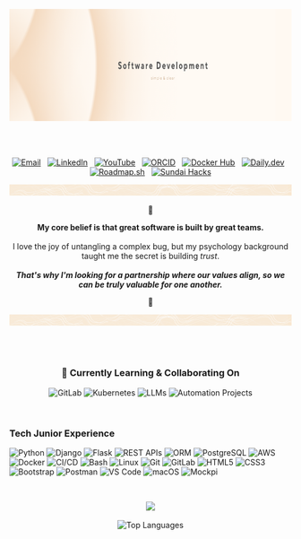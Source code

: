 <!-- 
Branding Colors:
- Background / Light Accent: #fff6e5
- Primary Accent (Social Buttons): #DDA790
- Secondary Accent (Skill Buttons): #EACDAC
- Text & Dark Points: #4A4A4A
-->

<!-- Banner Image -->
<p align="center">
  <a href="https://github.com/Mariana-GG">
    <img src="https://raw.githubusercontent.com/Mariana-GG/Mariana-GG/main/assets/Github%20Banner%20for%20README.png" alt="Aurea Mariana Gallegos Banner" width="1280px" height="200px"/>
  </a>
</p>
<br>
<br>
<!-- Social & Professional Links -->
<p align="center">
    <a href="mailto:aurea.mariana.gg@gmail.com"><img src="https://img.shields.io/badge/Email-fff6e5?style=for-the-badge&logo=gmail&logoColor=4A4A4A" alt="Email"/></a>
     
    <a href="https://www.linkedin.com/in/aurea-mariana-gallegos-gloria-backend-developer"><img src="https://img.shields.io/badge/LinkedIn-fff6e5?style=for-the-badge&logo=linkedin&logoColor=4A4A4A" alt="LinkedIn"/></a>
     
    <a href="https://www.youtube.com/@Aurea-Mariana-GG"><img src="https://img.shields.io/badge/YouTube-fff6e5?style=for-the-badge&logo=youtube&logoColor=4A4A4A" alt="YouTube"/></a>
     
    <a href="https://orcid.org/0009-0000-1609-4468"><img src="https://img.shields.io/badge/ORCID-fff6e5?style=for-the-badge&logo=orcid&logoColor=4A4A4A" alt="ORCID"/></a>
     
    <a href="https://hub.docker.com/repositories/marianagg"><img src="https://img.shields.io/badge/Docker%20Hub-fff6e5?style=for-the-badge&logo=docker&logoColor=4A4A4A" alt="Docker Hub"/></a>
     
    <a href="https://app.daily.dev/marianagg"><img src="https://img.shields.io/badge/daily.dev-fff6e5?style=for-the-badge&logo=dailydotdev&logoColor=4A4A4A" alt="Daily.dev"/></a>
     
    <a href="https://roadmap.sh/u/marianagg"><img src="https://img.shields.io/badge/My%20Roadmap-fff6e5?style=for-the-badge&logo=roadmap.sh&logoColor=4A4A4A" alt="Roadmap.sh"/></a>
     
    <a href="https://www.sundai.club/hacker/44dcec1e-42b7-4b93-9e54-3f2d24aadc5a"><img src="https://img.shields.io/badge/Sundai%20Hacks-fff6e5?style=for-the-badge&logo=sundai.club&logoColor=4A4A4A" alt="Sundai Hacks"/></a>
</p>


<!-- Custom Divider -->
<p align="center">
  <img src="https://raw.githubusercontent.com/Mariana-GG/Mariana-GG/main/assets/block%20devider%20dark%201000px%20x%2040px.png" alt="Custom Divider" />
</p>

<div align="center">
<p align="center">🌸</p>

<strong>My core belief is that great software is built by great teams.</strong>
<br><br>
I love the joy of untangling a complex bug, but my psychology background taught me the secret is building <i>trust</i>. 
<br><br>
<strong><i>That's why I'm looking for a partnership where our values align, so we can be truly valuable for one another.</i></strong>

<p align="center">🌸</p>
</div>

<!-- Custom Divider -->
<p align="center">
  <img src="https://raw.githubusercontent.com/Mariana-GG/Mariana-GG/main/assets/block%20devider%20dark%201000px%20x%2040px.png" alt="Custom Divider" />
</p>
<br>
<br>

<!-- Learning & Collaboration Badges -->
<div align="center">
  <h3>🌱 Currently Learning & Collaborating On</h3>
  <p>
    <img src="https://img.shields.io/badge/GitLab-fff6e5?style=for-the-badge&logo=gitlab&logoColor=4A4A4A" alt="GitLab"/>
    <img src="https://img.shields.io/badge/Kubernetes-fff6e5?style=for-the-badge&logo=kubernetes&logoColor=4A4A4A" alt="Kubernetes"/>
    <img src="https://img.shields.io/badge/LLMs-fff6e5?style=for-the-badge&logoColor=4A4A4A" alt="LLMs"/>
    <img src="https://img.shields.io/badge/Automation-fff6e5?style=for-the-badge&logoColor=4A4A4A" alt="Automation Projects"/>
  </p>
</div>

<!-- Custom Divider 
<p align="center">
  <img src="https://raw.githubusercontent.com/Mariana-GG/Mariana-GG/main/assets/block%20devider%20dark%201000px%20x%2040px.png" alt="Custom Divider" />
</p>-->


<br>

### Tech Junior Experience

<p align="left">
    <img src="https://img.shields.io/badge/Python-fff6e5?style=for-the-badge&logo=python&logoColor=4A4A4A" alt="Python"/> 
    <img src="https://img.shields.io/badge/Django-fff6e5?style=for-the-badge&logo=django&logoColor=4A4A4A" alt="Django"/> 
    <img src="https://img.shields.io/badge/Flask-fff6e5?style=for-the-badge&logo=flask&logoColor=4A4A4A" alt="Flask"/> 
    <img src="https://img.shields.io/badge/REST%20APIs-fff6e5?style=for-the-badge&logoColor=4A4A4A" alt="REST APIs"/> 
    <img src="https://img.shields.io/badge/ORM-fff6e5?style=for-the-badge&logoColor=4A4A4A" alt="ORM"/> 
    <img src="https://img.shields.io/badge/PostgreSQL-fff6e5?style=for-the-badge&logo=postgresql&logoColor=4A4A4A" alt="PostgreSQL"/> 
    <img src="https://img.shields.io/badge/AWS-fff6e5?style=for-the-badge&logo=amazonaws&logoColor=4A4A4A" alt="AWS"/> 
    <img src="https://img.shields.io/badge/Docker-fff6e5?style=for-the-badge&logo=docker&logoColor=4A4A4A" alt="Docker"/> 
    <img src="https://img.shields.io/badge/CI/CD-fff6e5?style=for-the-badge&logo=githubactions&logoColor=4A4A4A" alt="CI/CD"/> 
    <img src="https://img.shields.io/badge/Bash-fff6e5?style=for-the-badge&logo=gnubash&logoColor=4A4A4A" alt="Bash"/> 
    <img src="https://img.shields.io/badge/Linux-fff6e5?style=for-the-badge&logo=linux&logoColor=4A4A4A" alt="Linux"/> 
    <img src="https://img.shields.io/badge/Git-fff6e5?style=for-the-badge&logo=git&logoColor=4A4A4A" alt="Git"/> 
    <img src="https://img.shields.io/badge/GitLab-fff6e5?style=for-the-badge&logo=gitlab&logoColor=4A4A4A" alt="GitLab"/> 
    <img src="https://img.shields.io/badge/HTML5-fff6e5?style=for-the-badge&logo=html5&logoColor=4A4A4A" alt="HTML5"/> 
    <img src="https://img.shields.io/badge/CSS3-fff6e5?style=for-the-badge&logo=css3&logoColor=4A4A4A" alt="CSS3"/> 
    <img src="https://img.shields.io/badge/Bootstrap-fff6e5?style=for-the-badge&logo=bootstrap&logoColor=4A4A4A" alt="Bootstrap"/> 
    <img src="https://img.shields.io/badge/Postman-fff6e5?style=for-the-badge&logo=postman&logoColor=4A4A4A" alt="Postman"/> 
    <img src="https://img.shields.io/badge/VS%20Code-fff6e5?style=for-the-badge&logo=visualstudiocode&logoColor=4A4A4A" alt="VS Code"/> 
    <img src="https://img.shields.io/badge/macOS-fff6e5?style=for-the-badge&logo=macos&logoColor=4A4A4A" alt="macOS"/> 
    <img src="https://img.shields.io/badge/Mockpi-fff6e5?style=for-the-badge&logoColor=4A4A4A" alt="Mockpi"/>
</p>

<br>

<p align="center">
  <!-- Activity Graph -->
  <img src="https://github-readme-activity-graph.vercel.app/graph?username=Mariana-GG&bg_color=fff6e5&color=4A4A4A&line=DDA790&point=4A4A4A&area=true&hide_border=true" width="450px"/>
</p>

<p align="center">
  <!-- Top Languages Card (Width corrected) -->
  <img src="https://github-readme-stats.vercel.app/api/top-langs/?username=Mariana-GG&layout=compact&hide_border=true&title_color=4A4A4A&text_color=4A4A4A&bg_color=fff6e5&area=true&hide_border=true" width="450px" alt="Top Languages"/>
</p>
